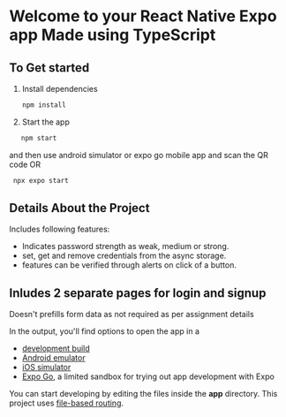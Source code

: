 # Welcome to your React Native Expo app Made using TypeScript

## To Get started

1. Install dependencies

   ```bash
   npm install
   ```

2. Start the app

 ```bash
    npm start
   ```
   and then use android simulator or expo go mobile app and scan the QR code
   OR
   ```bash
    npx expo start
   ```
## Details About the Project

Includes following features:

- Indicates password strength as weak, medium or strong.
- set, get and remove credentials from the async storage.
- features can be verified through alerts on click of a button.

## Inludes 2 separate pages for login and signup

Doesn't prefills form data as not required as per assignment details

In the output, you'll find options to open the app in a

- [development build](https://docs.expo.dev/develop/development-builds/introduction/)
- [Android emulator](https://docs.expo.dev/workflow/android-studio-emulator/)
- [iOS simulator](https://docs.expo.dev/workflow/ios-simulator/)
- [Expo Go](https://expo.dev/go), a limited sandbox for trying out app development with Expo

You can start developing by editing the files inside the **app** directory. This project uses [file-based routing](https://docs.expo.dev/router/introduction).